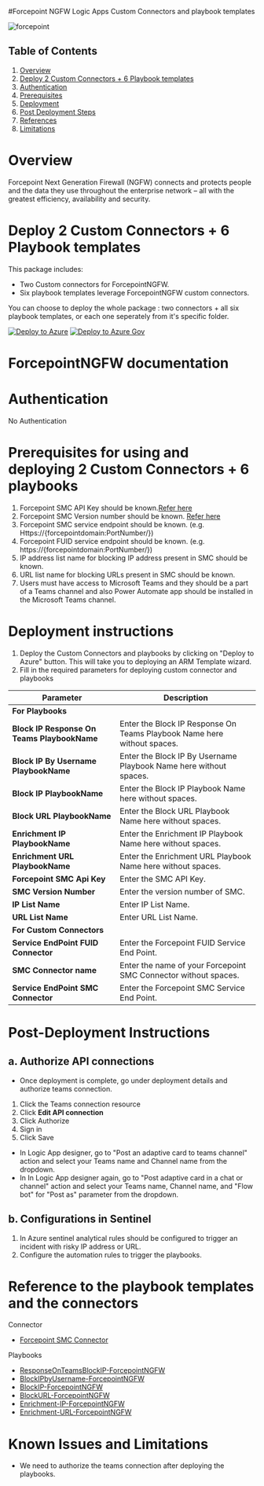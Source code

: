   #Forcepoint NGFW Logic Apps Custom Connectors and playbook templates

  ![forcepoint](./Playbooks/logo.jpg)


## Table of Contents

1. [Overview](#overview)
1. [Deploy 2 Custom Connectors + 6 Playbook templates](#deployall)
1. [Authentication](#importantnotes)
1. [Prerequisites](#prerequisites)
1. [Deployment](#deployment)
1. [Post Deployment Steps](#postdeployment)
1. [References](#references)
1. [Limitations](#limitations)


<a name="overview">

# Overview

Forcepoint Next Generation Firewall (NGFW) connects and protects people and the data they use throughout the enterprise network – all with the greatest efficiency, availability and security.

<a name="deploy">

# Deploy 2 Custom Connectors + 6 Playbook templates
This package includes:
* Two Custom connectors for ForcepointNGFW.
* Six playbook templates leverage ForcepointNGFW custom connectors.

You can choose to deploy the whole package : two connectors + all six playbook templates, or each one seperately from it's specific folder.

[![Deploy to Azure](https://aka.ms/deploytoazurebutton)](https://portal.azure.com/#create/Microsoft.Template/uri/https%3A%2F%2Fraw.githubusercontent.com%2FAzure%2FAzure-Sentinel%2Fmaster%2FPlaybooks%2FForcepointNGFW%2Fazuredeploy.json)
[![Deploy to Azure Gov](https://aka.ms/deploytoazuregovbutton)](https://portal.azure.us/#create/Microsoft.Template/uri/https%3A%2F%2Fraw.githubusercontent.com%2FAzure%2FAzure-Sentinel%2Fmaster%2FPlaybooks%2FForcepointNGFW%2Fazuredeploy.json)


# ForcepointNGFW documentation

<a name="authentication">

# Authentication
No Authentication

<a name="prerequisites">

# Prerequisites for using and deploying 2 Custom Connectors + 6 playbooks
1. Forcepoint SMC API Key should be known.[Refer here](http://www.websense.com/content/support/library/ngfw/v610/rfrnce/ngfw_6100_ug_smc-api_a_en-us.pdf )
2. Forcepoint SMC Version number should be known. [Refer here](https://help.stonesoft.com/onlinehelp/StoneGate/SMC/)
3. Forcepoint SMC service endpoint should be known. (e.g.  Https://{forcepointdomain:PortNumber/})
4. Forcepoint FUID service endpoint should be known. (e.g.  https://{forcepointdomain:PortNumber/})
5. IP address list name for blocking IP address present in SMC should be known.
6. URL list name for blocking URLs present in SMC should be known.
7. Users must have access to Microsoft Teams and they should be a part of a Teams channel and also Power Automate app should be installed in the Microsoft Teams channel.


<a name="deployment">

# Deployment instructions
1. Deploy the Custom Connectors and playbooks by clicking on "Deploy to Azure" button. This will take you to deploying an ARM Template wizard.
2. Fill in the required parameters for deploying custom connector and playbooks

| Parameter  | Description |
| ------------- | ------------- |
|**For Playbooks**|                 |
| **Block IP Response On Teams PlaybookName** | Enter the Block IP Response On Teams Playbook Name here without spaces. |
| **Block IP By Username PlaybookName** | Enter the Block IP By Username Playbook Name here without spaces. |
| **Block IP PlaybookName**|Enter the Block IP Playbook Name here without spaces.|
|**Block URL PlaybookName**|Enter the Block URL Playbook Name here without spaces.|
|**Enrichment IP PlaybookName**|Enter the Enrichment IP Playbook Name here without spaces.|
|**Enrichment URL PlaybookName**|Enter the Enrichment URL Playbook Name here without spaces.|
| **Forcepoint SMC Api Key**  | Enter the SMC API Key. |
| **SMC Version Number** | Enter the version number of SMC. |
|**IP List Name**|Enter IP List Name.|
|**URL List Name**|Enter URL List Name.|
|**For Custom Connectors**|                             |
|**Service EndPoint FUID Connector**|Enter the Forcepoint FUID Service End Point.|
| **SMC Connector name**|Enter the name of your Forcepoint SMC Connector without spaces.|
|**Service EndPoint SMC Connector**|Enter the Forcepoint SMC Service End Point.|

<a name="postdeployment">

# Post-Deployment Instructions
## a. Authorize API connections
* Once deployment is complete, go under deployment details and authorize teams connection.
1.  Click the Teams connection resource
2.  Click **Edit API connection**
3.  Click Authorize
4.  Sign in
5.  Click Save

* In Logic App designer, go to "Post an adaptive card to teams channel" action and select your Teams name and Channel name from the dropdown.
*  In In Logic App designer again, go to "Post adaptive card in a chat or channel" action and select your Teams name, Channel name, and "Flow bot" for "Post as" parameter from the dropdown.

## b. Configurations in Sentinel
1. In Azure sentinel analytical rules should be configured to trigger an incident with risky IP address or URL.
2. Configure the automation rules to trigger the playbooks.


<a name="references">

#  Reference to the playbook templates and the connectors

 Connector
* [Forcepoint SMC Connector](/Connector/ForcepointSMCApiConnector/readme.md)


Playbooks
* [ResponseOnTeamsBlockIP-ForcepointNGFW](/Playbooks/ResponseOnTeamsBlockIP-ForcepointNGFW/readme.md)
* [BlockIPbyUsername-ForcepointNGFW](/Playbooks/BlockIPbyUsername-ForcepointNGFW/readme.md)
* [BlockIP-ForcepointNGFW](/Playbooks/BlockIP-ForcepointNGFW/readme.md)
* [BlockURL-ForcepointNGFW](/Playbooks/BlockURL-ForcepointNGFW/readme.md)
* [Enrichment-IP-ForcepointNGFW](/Playbooks/Enrichment-IP-ForcepointNGFW/readme.md)
* [Enrichment-URL-ForcepointNGFW](/Playbooks/Enrichment-URL-ForcepointNGFW/readme.md)

<a name="limitations">

# Known Issues and Limitations
* We need to authorize the teams connection after deploying the playbooks.
